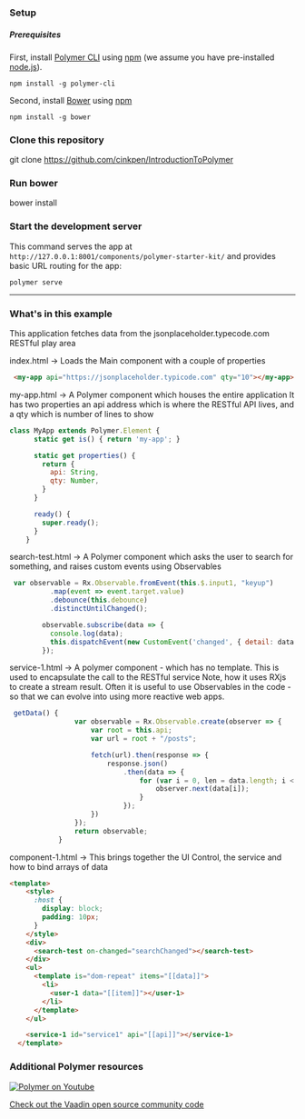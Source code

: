 
### Setup

##### Prerequisites

First, install [Polymer CLI](https://github.com/Polymer/polymer-cli) using
[npm](https://www.npmjs.com) (we assume you have pre-installed [node.js](https://nodejs.org)).

    npm install -g polymer-cli

Second, install [Bower](https://bower.io/) using [npm](https://www.npmjs.com)

    npm install -g bower


### Clone this repository

git clone https://github.com/cinkpen/IntroductionToPolymer

### Run bower 

bower install

### Start the development server

This command serves the app at `http://127.0.0.1:8001/components/polymer-starter-kit/` and provides basic URL
routing for the app:

    polymer serve

---
### What's in this example

This application fetches data from the jsonplaceholder.typecode.com RESTful play area


index.html -> Loads the Main component with a couple of properties

```html
 <my-app api="https://jsonplaceholder.typicode.com" qty="10"></my-app>
```

my-app.html -> A Polymer component which houses the entire application
It has two properties an api address which is where the RESTful API lives, and a qty which is number of lines to show

```javascript
class MyApp extends Polymer.Element {
      static get is() { return 'my-app'; }

      static get properties() {
        return {
          api: String,
          qty: Number,
        }
      }

      ready() {
        super.ready();
      }
    }
```

search-test.html -> A Polymer component which asks the user to search for something, and raises custom events using Observables
```javascript
 var observable = Rx.Observable.fromEvent(this.$.input1, "keyup")
          .map(event => event.target.value)
          .debounce(this.debounce)
          .distinctUntilChanged();

        observable.subscribe(data => {
          console.log(data);
          this.dispatchEvent(new CustomEvent('changed', { detail: data }));
        });
```


service-1.html -> A polymer component - which has no template. This is used to encapsulate the call to the RESTful service
Note, how it uses RXjs to create a stream result.
Often it is useful to use Observables in the code - so that we can evolve into using more reactive web apps.
```javascript
 getData() {
                var observable = Rx.Observable.create(observer => {
                    var root = this.api;
                    var url = root + "/posts";

                    fetch(url).then(response => {
                        response.json()
                            .then(data => {
                                for (var i = 0, len = data.length; i < len; i++) {
                                    observer.next(data[i]);
                                }
                            });
                    })
                });
                return observable;
            }
```


component-1.html -> This brings together the UI Control, the service and how to bind arrays of data

```html
<template>
    <style>
      :host {
        display: block;
        padding: 10px;
      }
    </style>
    <div>
      <search-test on-changed="searchChanged"></search-test>
    </div>
    <ul>
      <template is="dom-repeat" items="[[data]]">
        <li>
          <user-1 data="[[item]]"></user-1>
        </li>
      </template>
    </ul>

    <service-1 id="service1" api="[[api]]"></service-1>
  </template>
```


### Additional Polymer resources

[![Polymer on Youtube](http://img.youtube.com/vi/HgJ0XCyBwzY/0.jpg)](https://www.youtube.com/watch?v=HgJ0XCyBwzY)

[Check out the Vaadin open source community code](https://github.com/vaadin/vaadin-grid)